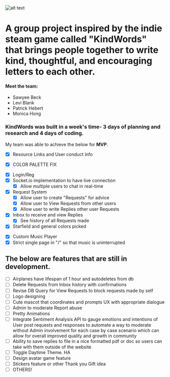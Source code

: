 ![alt text](https://m0m0-d3v.github.io/img/kindwordsawwapp.png "kindwordsawwapp")

# A group project inspired by the indie steam game called "KindWords" that brings people together to write kind, thoughtful, and encouraging letters to each other.

#### Meet the team:
- Sawyee Beck
- Levi Blank
- Patrick Hebert
- Monica Hong

### KindWords was built in a week's time- 3 days of planning and research and 4 days of coding.
My team was able to achieve the below for **MVP**:
* [x] Resource Links and User conduct info
- [x] COLOR PALETTE FIX
* [x] Login/Reg
* [x] Socket.io implementation to have live connection
  * [x] Allow multiple users to chat in real-time
* [x] Request System
  * [x] Allow user to create "Requests" for advice
  * [x] Allow user to View Requests from other users
  * [x] Allow user to write Replies other user Requests
* [x] Inbox to receive and view Replies
  * [x] See history of all Requests made
* [x] Starfield and general colors picked
- [x] Custom Music Player
- [x] Strict single page in "/" so that music is uninterrupted

## The below are features that are still in development.
- [ ] Airplanes have lifespan of 1 hour and autodeletes from db
- [ ] Delete Requests from Inbox history with confirmations
- [ ] Revise DB Query for View Requests to block requests made by self
- [ ] Logo designing
- [ ] Cute mascot that coordinates and prompts UX with appropriate dialogue
- [ ] Admin to moderate Report abuse
- [ ] Pretty Animations
- [ ] Integrate Sentiment Analysis API to gauge emotions and intentions of User post requests and responses to automate a way to moderate without Admin involvement for each case by case scenario which can allow for overall improved quality and growth in community
- [ ] Ability to save replies to file in a nice formatted pdf or doc so users can take with them outside of the website
- [ ] Toggle Daytime Theme. HA
- [ ] Design avatar game feature
- [ ] Stickers feature or other Thank you Gift idea
- [ ] OTHERS!
